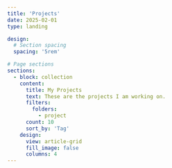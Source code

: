 ```yaml
---
title: 'Projects'
date: 2025-02-01
type: landing

design:
  # Section spacing
  spacing: '5rem'

# Page sections
sections:
  - block: collection
    content:
      title: My Projects
      text: These are the projects I am working on.
      filters:
        folders:
          - project
      count: 10
      sort_by: 'Tag'
    design:
      view: article-grid
      fill_image: false
      columns: 4
---
```

